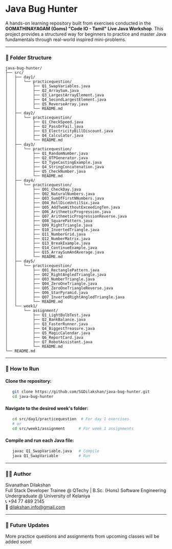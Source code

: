 # Java Bug Hunter
A hands-on learning repository built from exercises conducted in the **GOMATHINAYAGAM (Goms) "Code IO - Tamil" Live Java Workshop**. This project provides a structured way for beginners to practice and master Java fundamentals through real-world inspired mini-problems.

---

### 📁 Folder Structure

```
java-bug-hunter/
├── src/
│   ├── day1/
│   │   └── practicequestion/
│   │       ├── Q1_SwapVariables.java
│   │       ├── Q2_ArraySum.java
│   │       ├── Q3_LargestArrayElement.java
│   │       ├── Q4_SecondLargestElement.java
│   │       ├── Q5_ReverseArray.java
│   │       └── README.md
│   ├── day2/
│   │   └── practicequestion/
│   │       ├── Q1_CheckSpeed.java
│   │       ├── Q2_PassOrFail.java
│   │       ├── Q3_ElectricityBillDiscount.java
│   │       ├── Q4_Calculator.java
│   │       └── README.md
│   ├── day3/
│   │   └── practicequestion/
│   │       ├── Q1_RandomNumber.java
│   │       ├── Q2_OTPGenerator.java
│   │       ├── Q3_TypeCastingExample.java
│   │       ├── Q4_StringConcatenation.java
│   │       ├── Q5_CheckNumber.java
│   │       └── README.md
│   ├── day4/
│   │   └── practicequestion/
│   │       ├── Q01_CheckDay.java
│   │       ├── Q02_NaturalNumbers.java
│   │       ├── Q03_SumOfFirstNNumbers.java
│   │       ├── Q04_RollDiceUntilSix.java
│   │       ├── Q05_AddTwoWithoutExceedingTen.java
│   │       ├── Q06_ArithmeticProgression.java
│   │       ├── Q07_ArithmeticProgressionReverse.java
│   │       ├── Q08_SquarePattern.java
│   │       ├── Q09_RightTriangle.java
│   │       ├── Q10_InvertedTriangle.java
│   │       ├── Q11_NumberGrid.java
│   │       ├── Q12_NumberMatrix.java
│   │       ├── Q13_BreakExample.java
│   │       ├── Q14_ContinueExample.java
│   │       ├── Q15_ArraySumAndAverage.java
│   │       └── README.md
│   ├── day5/                    
│   │   └── practicequestion/
│   │       ├── Q01_RectanglePattern.java
│   │       ├── Q02_RightAngledTriangle.java
│   │       ├── Q03_NumberTriangle.java
│   │       ├── Q04_ZeroOneTriangle.java
│   │       ├── Q05_ZeroOneTriangleReverse.java
│   │       ├── Q06_StarPyramid.java
│   │       ├── Q07_InvertedRightAngledTriangle.java
│   │       └── README.md
│   └── week1/
│       └── assignment/
│           ├── Q1_LightBulbTest.java
│           ├── Q2_BankBalance.java
│           ├── Q3_FasterRunner.java
│           ├── Q4_BiggestTreasure.java
│           ├── Q5_MagicCalendar.java
│           ├── Q6_ReportCard.java
│           ├── Q7_RobotAssistant.java
│           └── README.md
└── README.md
```

---

### 🚀 How to Run
#### Clone the repository:
```bash
   git clone https://github.com/SGDilakshan/java-bug-hunter.git
   cd java-bug-hunter
```

#### Navigate to the desired week's folder:
```bash
   cd src/day1/practicequestion  # For day 1 exercises
   # or
   cd src/week1/assignment      # For week 1 assignments
```

#### Compile and run each Java file:
```bash
   javac Q1_SwapVariable.java   # Compile
   java Q1_SwapVariable         # Run
```

---

### 👨‍💻 Author  
Sivanathan Dilakshan  
Full Stack Developer Trainee @ QTechy | B.Sc. (Hons) Software Engineering Undergraduate @ University of Kelaniya  
📞 +94 77 489 2145  
📧 dilakshan.info@gmail.com

---

###  🔮 Future Updates
More practice questions and assignments from upcoming classes will be added soon!
